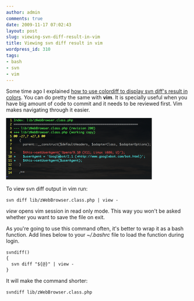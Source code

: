 ```yaml
---
author: admin
comments: true
date: 2009-11-17 07:02:43
layout: post
slug: viewing-svn-diff-result-in-vim
title: Viewing svn diff result in vim
wordpress_id: 310
tags:
- bash
- svn
- vim
---
```


Some time ago I explained [how to use colordiff to display svn diff's result in colors](http://www.zalas.eu/viewing-svn-diff-result-in-colors). You can do pretty the same with **vim**. It is specially useful when you have big amount of code to commit and it needs to be reviewed first. Vim makes navigating through it easier.

[![Viewing svn diff in vim](/uploads/wp/2009/11/vim-diff-400x168.png)](/uploads/wp/2009/11/vim-diff.png)

To view svn diff output in vim run:

    
    svn diff lib/zWebBrowser.class.php | view -


_view_ opens vim session in read only mode. This way you won't be asked whether you want to save the file on exit.

As you're going to use this command often, it's better to wrap it as a bash function. Add lines below to your _~/.bashrc_ file to load the function during login.

    
    svndiff()
    {
      svn diff "${@}" | view -
    }


It will make the command shorter:

    
    svndiff lib/zWebBrowser.class.php
